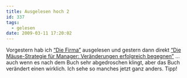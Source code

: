 ```yaml
---
title: Ausgelesen hoch 2
id: 337
tags:
  - gelesen
date: 2009-03-11 17:20:02
---
```


Vorgestern hab ich [“Die Firma”](http://www.amazon.de/gp/product/3453071174?ie=UTF8&amp;tag=fabsenetfabse-21&amp;linkCode=as2&amp;camp=1638&amp;creative=19454&amp;creativeASIN=3453071174) ausgelesen und gestern dann direkt [“Die Mäuse-Strategie für Manager: Veränderungen erfolgreich begegnen”](http://www.amazon.de/gp/product/3720521222?ie=UTF8&amp;tag=fabsenetfabse-21&amp;linkCode=as2&amp;camp=1638&amp;creative=19454&amp;creativeASIN=3720521222) … auch wenn es nach dem Buch sehr abgedroschen klingt, aber das Buch verändert einen wirklich. Ich sehe so manches jetzt ganz anders. Tipp!